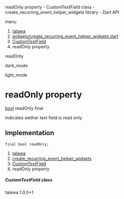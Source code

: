 




readOnly property - CustomTextField class - create\_recurring\_event\_helper\_widgets library - Dart API







menu

1. [talawa](../../index.html)
2. [widgets/create\_recurring\_event\_helper\_widgets.dart](../../file-___home_harshil_Desktop_open-source_palisadoes_talawa_lib_widgets_create_recurring_event_helper_widgets/)
3. [CustomTextField](../../file-___home_harshil_Desktop_open-source_palisadoes_talawa_lib_widgets_create_recurring_event_helper_widgets/CustomTextField-class.html)
4. readOnly property

readOnly


dark\_mode

light\_mode




# readOnly property


[bool](https://api.flutter.dev/flutter/dart-core/bool-class.html)
readOnly
final

Indicates wether text field is read only.


## Implementation

```
final bool readOnly;
```

 


1. [talawa](../../index.html)
2. [create\_recurring\_event\_helper\_widgets](../../file-___home_harshil_Desktop_open-source_palisadoes_talawa_lib_widgets_create_recurring_event_helper_widgets/)
3. [CustomTextField](../../file-___home_harshil_Desktop_open-source_palisadoes_talawa_lib_widgets_create_recurring_event_helper_widgets/CustomTextField-class.html)
4. readOnly property

##### CustomTextField class





talawa
1.0.0+1






